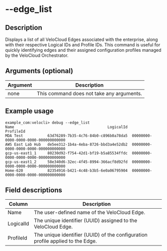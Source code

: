 #	--edge_list

##	Description
Displays a list of all VeloCloud Edges associated with the enterprise, along with their respective Logical IDs and Profile IDs. This command is useful for quickly identifying edges and their assigned configuration profiles managed by the VeloCloud Orchestrator.

##  Arguments (optional)
| Argument | Description |
|---|---|
| none | This command does not take any arguments. |

##  Example usage
```
example_com:velocli> debug --edge_list
Name                                          LogicalId                             ProfileId
MDA Test           63d76289-7b35-4c76-84b0-c896b0a78da5  00000000-0000-0000-0000-000000000000
AWS East Lab Hub   de5ee312-1b4a-4eba-8726-bbd3a4e52db2  00000000-0000-0000-0000-000000000000
gcp-us-east1_1     80230d92-f754-42d1-bf19-b5a85534ffdc  00000000-0000-0000-0000-000000000000
gcp-us-east1_2     58e340d6-32ec-4f45-8994-366acf8d92fd  00000000-0000-0000-0000-000000000000
Home-620           82354916-b421-4c48-b3b5-6e0a06795904  00000000-0000-0000-0000-000000000000
```

##  Field descriptions
| Column    | Description                                                                 |
|-----------|-----------------------------------------------------------------------------|
| Name      | The user-defined name of the VeloCloud Edge.                                |
| LogicalId | The unique identifier (UUID) assigned to the VeloCloud Edge.                |
| ProfileId | The unique identifier (UUID) of the configuration profile applied to the Edge. |